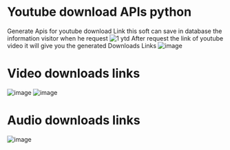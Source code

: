 # Youtube download APIs python
 Generate Apis for youtube download Link this soft can save in database the information visitor when he request
 ![1 ytd](https://user-images.githubusercontent.com/51479761/132063912-7b836f2c-d2f7-4bb8-9693-d7be72bb15cd.JPG)
 After request the link of youtube video it will give you the generated Downloads Links
 ![image](https://user-images.githubusercontent.com/51479761/132064188-59a77a0d-8532-42a3-ae6c-852bce7d8943.png)
# Video downloads links
 ![image](https://user-images.githubusercontent.com/51479761/132064477-7cd9d795-ef6f-4434-86cc-9238b75c6cbb.png)
 ![image](https://user-images.githubusercontent.com/51479761/132064597-8adeb3e9-4831-45f7-b6ea-a4d3d9bebdc9.png)
# Audio downloads links
![image](https://user-images.githubusercontent.com/51479761/132064627-38475c05-4e4b-4731-902d-a70c39382b31.png)
